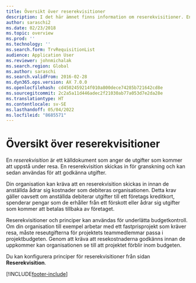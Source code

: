 ```yaml
---
title: Översikt över reserekvisitioner
description: I det här ämnet finns information om reserekvisitioner. En reserekvisition dokumenterar planerade resekostnader.
author: saraschi2
ms.date: 02/23/2018
ms.topic: overview
ms.prod: ''
ms.technology: ''
ms.search.form: TrvRequisitionList
audience: Application User
ms.reviewer: johnmichalak
ms.search.region: Global
ms.author: saraschi
ms.search.validFrom: 2016-02-28
ms.dyn365.ops.version: AX 7.0.0
ms.openlocfilehash: cd4502459214f010a800dece74285b721642cd8e
ms.sourcegitcommit: 2c2a5a11d446adec2f21030ab77a053d7e2da28e
ms.translationtype: HT
ms.contentlocale: sv-SE
ms.lasthandoff: 05/04/2022
ms.locfileid: "8685571"
---
```

# <a name="travel-requisitions-overview"></a>Översikt över reserekvisitioner

En *reserekvisition* är ett källdokument som anger de utgifter som kommer att uppstå under resa. En reserekvisition skickas in för granskning och kan sedan användas för att godkänna utgifter.

Din organisation kan kräva att en reserekvisition skickas in innan de anställda ådrar sig kostnader som debiteras organisationen. Detta krav gäller oavsett om anställda debiterar utgifter till ett företags kreditkort, spenderar pengar som de erhåller från ett förskott eller ådrar sig utgifter som kommer att betalas tillbaka av företaget.

Reserekvisitioner och principer kan användas för underlätta budgetkontroll. Om din organisation till exempel arbetar med ett fastprisprojekt som kräver resa, måste reseutgifterna för projektets teammedlemmar passa i projektbudgeten. Genom att kräva att resekostnaderna godkänns innan de uppkommer kan organisationen se till att projektet förblir inom budgeten.

Du kan konfigurera principer för reserekvisitioner från sidan **Reserekvisition**.


[!INCLUDE[footer-include](../includes/footer-banner.md)]